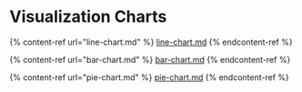 # Visualization Charts

{% content-ref url="line-chart.md" %}
[line-chart.md](line-chart.md)
{% endcontent-ref %}

{% content-ref url="bar-chart.md" %}
[bar-chart.md](bar-chart.md)
{% endcontent-ref %}

{% content-ref url="pie-chart.md" %}
[pie-chart.md](pie-chart.md)
{% endcontent-ref %}
